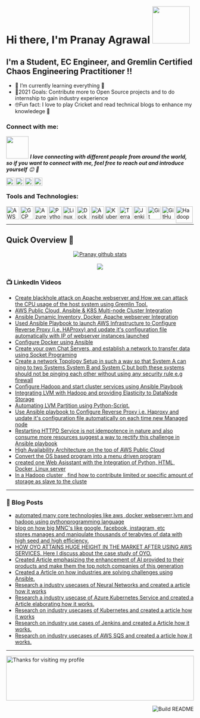 # Hi there, I'm Pranay Agrawal <img src="https://raw.githubusercontent.com/nixin72/nixin72/master/wave.gif" width="100">

 ## I'm a Student, EC Engineer, and Gremlin Certified Chaos Engineering Practitioner !!

 - 👀 I’m currently learning everything 🤣
 - 🧠2021 Goals: Contribute more to Open Source projects and to do internship to gain industry experience
 - 🤓Fun fact: I love to play Cricket and read technical blogs to enhance my knowledege 🤩

 ### Connect with me:
 <img src="https://c.tenor.com/P0n2IkAiQiMAAAAj/holy-spirit-the-way.gif" width="60"> <em><b>I love connecting with different people from around the world, so if you want to connect with me, feel free to reach out and introduce yourself</b> 😊 💜</em>

 [<img align="left" alt="Pranay Agrawal | LinkedIn" width="22px" src="https://cdn.jsdelivr.net/npm/simple-icons@v3/icons/linkedin.svg" />][linkedin]
 [<img align="left" alt="Pranay Agrawal | medium" width="22px" src="https://seeklogo.com/images/M/medium-logo-93CDCF6451-seeklogo.com.png" />][medium]
 [<img align="left" alt="Pranay Agrawal | instagram" width="22px" src="https://encrypted-tbn0.gstatic.com/images?q=tbn:ANd9GcS5_rGCEk_XHiTo8S-tT6oy-rT7rFFd-mYX6g&usqp=CAU" />][instagram]
 [<img align="left" alt="Pranay Agrawal | mail" width="22px" src="https://encrypted-tbn0.gstatic.com/images?q=tbn:ANd9GcRLQoA4RGBIT35SHLn4JDnaX6AkZrExZbHAAQ&usqp=CAU" />][mail]

 <br />

 ### Tools and Technologies:

 [<img align="left" alt="AWS" width="35px" src="https://cdn.jsdelivr.net/npm/simple-icons@3.13.0/icons/amazonaws.svg" />][aws]
 [<img align="left" alt="GCP" width="35px" src="https://cdn.jsdelivr.net/npm/simple-icons@3.13.0/icons/googlecloud.svg" />][gcp]
 [<img align="left" alt="Azure" width="35px" src="https://cdn.jsdelivr.net/npm/simple-icons@3.13.0/icons/microsoftazure.svg" />][azure]
 [<img align="left" alt="Python" width="35px" src="https://cdn.jsdelivr.net/npm/simple-icons@3.13.0/icons/python.svg" />][python]
 [<img align="left" alt="Linux" width="35px" src="https://cdn.jsdelivr.net/npm/simple-icons@3.13.0/icons/linux.svg" />][linux]
 [<img align="left" alt="Docker" width="35px" src="https://cdn.jsdelivr.net/npm/simple-icons@3.13.0/icons/docker.svg" />][docker]
 [<img align="left" alt="Ansible" width="35px" src="https://cdn.jsdelivr.net/npm/simple-icons@3.13.0/icons/ansible.svg" />][ansible]
 [<img align="left" alt="Kubernetes" width="35px" src="https://cdn.jsdelivr.net/npm/simple-icons@3.13.0/icons/kubernetes.svg" />][k8s]
 [<img align="left" alt="Terraform" width="35px" src="https://cdn.jsdelivr.net/npm/simple-icons@3.13.0/icons/terraform.svg" />][terraform]
 [<img align="left" alt="Jenkins" width="35px" src="https://cdn.jsdelivr.net/npm/simple-icons@3.13.0/icons/jenkins.svg" />][jenkins]
 [<img align="left" alt="Git" width="35px" src="https://cdn.jsdelivr.net/npm/simple-icons@3.13.0/icons/git.svg" />][git]
 [<img align="left" alt="GitHub" width="35px" src="https://cdn.jsdelivr.net/npm/simple-icons@3.13.0/icons/github.svg" />][github]
 [<img align="left" alt="Hadoop" width="45px" src="https://cdn.freebiesupply.com/logos/large/2x/hadoop-logo-black-and-white.png" />][hadoop]

 <br />
 <br />

---
<!--Github Progess bar-->

## Quick Overview 📝
<div align="center">    
<a href="https://github.com/hackcoderr/github-readme-stats">
  <img align="center" src="https://github-readme-stats.anuraghazra1.vercel.app/api?username=pranay1603&show_icons=true&include_all_commits=true&theme=radical" alt="Pranay github stats" />
</a>
<br>
<br>
<a href="https://github.com/hackcoderr/github-readme-stats">
 
  <img align="center" src="https://github-readme-stats.anuraghazra1.vercel.app/api/top-langs/?username=pranay1603&layout=compact&theme=radical" />
</a>
</div>



<!--footer-->


### 📺 LinkedIn Videos

<!-- LinkedIn:START -->
- [ Create blackhole attack on Apache webserver and How we can attack the CPU usage of the host system using Gremlin Tool.](https://www.linkedin.com/posts/pranay-agrawal-7621831b2_gremlin-chaosengineering-devops-activity-6824676662391648256-_wfy)
- [AWS Public Cloud, Ansible & K8S Multi-node Cluster Integration](https://www.linkedin.com/posts/pranay-agrawal-7621831b2_vimaldaga-righteducation-educationredefine-activity-6809007626307825664-tpQW)
- [Ansible Dynamic Inventory, Docker, Apache webserver Integration](https://www.linkedin.com/posts/pranay-agrawal-7621831b2_vimaldaga-righteducation-educationredefine-activity-6797850524566724609-V48q)
- [Used Ansible Playbook to launch AWS Infrastructure to Configure Reverse Proxy (i.e. HAProxy) and update it's configuration file automatically with IP of webserver instances launched](https://www.linkedin.com/posts/pranay-agrawal-7621831b2_vimaldaga-righteducation-educationredefine-activity-6791823008131502080-UN-E)
- [Configure Docker using Ansible](https://www.linkedin.com/posts/pranay-agrawal-7621831b2_python-vimaldaga-righteducation-activity-6784516319451607040-ga8P)
- [Create your own Chat Servers, and establish a network to transfer data using Socket Programing ](https://www.linkedin.com/posts/pranay-agrawal-7621831b2_vimaldaga-righteducation-educationredefine-activity-6756324440058957824-8PdG)
- [Create a network Topology Setup in such a way so that System A can ping to two Systems System B and System C but both these systems should not be pinging each other without      using any security rule e.g firewall ](https://www.linkedin.com/posts/pranay-agrawal-7621831b2_vimaldaga-righteducation-educationredefine-activity-6756322162845483008-Gw0g)
- [Configure Hadoop and start cluster services using Ansible Playbook](https://www.linkedin.com/posts/pranay-agrawal-7621831b2_vimaldaga-righteducation-educationredefine-activity-6743268947753234432-3uX8)
- [Integrating LVM with Hadoop and providing Elasticity to DataNode Storage](https://www.linkedin.com/posts/pranay-agrawal-7621831b2_hadoop-rightmentor-vimaldaga-activity-6729475124803719168-bplj)
- [Automating LVM Partition using Python-Script.](https://www.linkedin.com/posts/pranay-agrawal-7621831b2_hadoop-rightmentor-vimaldaga-activity-6729475124803719168-bplj)
- [Use Ansible playbook to Configure Reverse Proxy i.e. Haproxy and update it's configuration file automatically on each time new Managed node](https://www.linkedin.com/posts/pranay-agrawal-7621831b2_vimaldaga-righteducation-educationredefine-activity-6743431295843491840-UKif)
- [Restarting HTTPD Service is not idempotence in nature and also consume more resources suggest a way to rectify this challenge in Ansible playbook](https://www.linkedin.com/posts/pranay-agrawal-7621831b2_vimaldaga-righteducation-educationredefine-activity-6743270381697699840-iTz0)
- [High Availability Architecture on the top of AWS Public Cloud](https://www.linkedin.com/posts/pranay-agrawal-7621831b2_awscloud-awscli-aws-activity-6726838474260914176-t4SQ)
- [Convert the OS based program into a menu driven program](https://www.linkedin.com/posts/pranay-agrawal-7621831b2_iiec-iiecabrrise-iiecabrconnect-activity-6701973564507095040-_m1t)
- [ created one Web Asisstant with the Integration of Python, HTML, Docker, Linux server](https://www.linkedin.com/posts/pranay-agrawal-7621831b2_vimaldaga-python-cgi-activity-6716665609129598976-7K0f)
- [In a Hadoop cluster , find how to contribute limited or specific amount of storage as slave to the cluste](https://www.linkedin.com/posts/pranay-agrawal-7621831b2_hadoop-vimaldaga-bigdata-activity-6724782493012111361-Xtxe)
<!-- LinkedIn:END -->
---

### 📕 Blog Posts

<!-- BLOG-POST-LIST:START -->
- [automated many core technologies like aws ,docker webserverr,lvm and hadoop using pythonprogramming language](https://www.linkedin.com/posts/pranay-agrawal-7621831b2_creating-a-menu-based-program-using-the-python-activity-6731420268226473984-w4vM)
- [ blog on how big MNC's like google, facebook, instagram, etc stores,manages and manipulate thousands of terabytes of data with high seed and high efficiency.](https://www.linkedin.com/posts/pranay-agrawal-7621831b2_how-big-mncs-like-googlefacebook-activity-6712279154588479489-mCWP)
- [HOW OYO ATTAINS HUGE HEIGHT IN THE MARKET AFTER USING AWS SERVICES. Here I discuss about the case study of OYO.](https://www.linkedin.com/posts/pranay-agrawal-7621831b2_vimaldaga-awscloud-arthbylw-activity-6713908990562095104-W21i)
- [Created Article emphasizing the enhancement of AI provided to their products and make them the top notch companies of this generation](https://www.linkedin.com/posts/pranay-agrawal-7621831b2_vimaldaga-righteducation-rightmentor-activity-6724229106604503040-QnEj)
- [ Created a Article on how industries are solving challenges using Ansible.](https://www.linkedin.com/posts/pranay-agrawal-7621831b2_hello-connections-successfully-completed-activity-6739452492016295936-jama)
- [ Research a industry usecases of Neural Networks and created a article how it works](https://www.linkedin.com/posts/pranay-agrawal-7621831b2_vimaldaga-righteducation-educationredefine-activity-6774024646913228800-4Pn4)
- [Research a industry usecase of Azure Kubernetes Service and created a Article elaborating how it works.](https://www.linkedin.com/posts/pranay-agrawal-7621831b2_vimaldaga-righteducation-educationredefine-activity-6774303299316281344-xQqc) 
- [Research on industry usecases of Kubernetes and created a article how it works](https://www.linkedin.com/posts/pranay-agrawal-7621831b2_vimaldaga-righteducation-educationredefine-activity-6776604854740647936-Qqv6)
- [Research on industry use cases of Jenkins and created a Article how it works.](https://www.linkedin.com/posts/pranay-agrawal-7621831b2_vimaldaga-righteducation-educationredefine-activity-6776942152560742400-tm6G)
- [Research on industry usecases of AWS SQS and created a article how it works.](https://www.linkedin.com/posts/pranay-agrawal-7621831b2_vimaldaga-righteducation-educationredefine-activity-6777724219439517696-69iw)

<!-- BLOG-POST-LIST:END -->


---
<img height="120" alt="Thanks for visiting my profile" width="100%" src="https://raw.githubusercontent.com/BrunnerLivio/brunnerlivio/master/images/marquee.svg" />


<a href="https://github.com/pranay1603"><img src="https://github.com/simonw/simonw/workflows/Build%20README/badge.svg" align="right" alt="Build README">

[medium]: https://medium.com/@pranay3agrawal
[linkedin]: www.linkedin.com/in/pranay-agrawal-7621831b2
[mail]: pranay3agrawal@gmail.com
[instagram]: https://www.instagram.com/rokstar_agrawal_316
[aws]: https://aws.amazon.com/
[gcp]: https://cloud.google.com/
[azure]: https://azure.microsoft.com/en-in/features/azure-portal/
[python]: https://www.python.org/
[linux]: https://www.linux.org/
[docker]: https://www.docker.com/
[ansible]: https://www.ansible.com/
[k8s]: https://kubernetes.io/
[terraform]: https://www.terraform.io/
[jenkins]: https://www.jenkins.io/
[git]: https://git-scm.com/ 
[github]: https://github.com/
[hadoop]: https://hadoop.apache.org/

